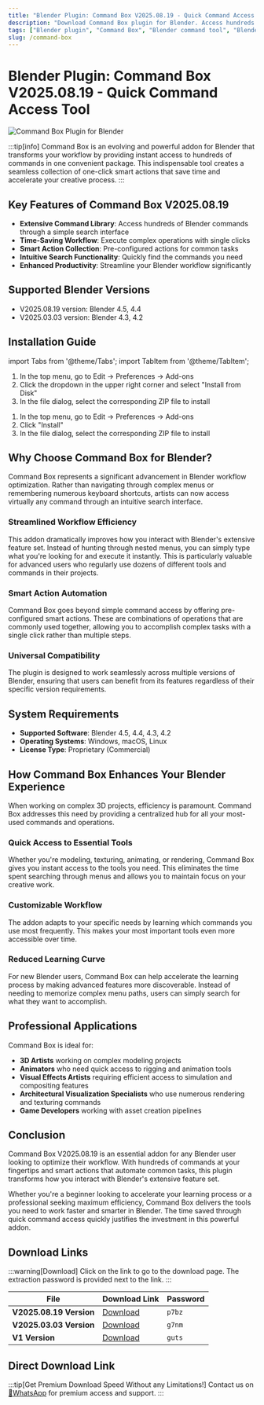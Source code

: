 ```yaml
---
title: "Blender Plugin: Command Box V2025.08.19 - Quick Command Access Tool"
description: "Download Command Box plugin for Blender. Access hundreds of commands with quick search functionality. Works with Blender 4.5, 4.4, 4.3, 4.2 and more."
tags: ["Blender plugin", "Command Box", "Blender command tool", "Blender addon", "quick commands", "Blender workflow", "3D modeling tools"]
slug: /command-box
---
```

<!--Above is frontmatter Part-generate depend on content meet Google Seo, you need to balance automation efficiency with Google's core ranking factors—especially E-E-A-T (Experience, Expertise, Authoritativeness, Trustworthiness), -->

<!--First Part-This is Title -->
# Blender Plugin: Command Box V2025.08.19 - Quick Command Access Tool

<!--Second Part-This is First Banner -->
![Command Box Plugin for Blender](https://www.gfxcamp.com/wp-content/uploads/2024/12/Command-Box-1.jpg)

:::tip[info]
Command Box is an evolving and powerful addon for Blender that transforms your workflow by providing instant access to hundreds of commands in one convenient package. This indispensable tool creates a seamless collection of one-click smart actions that save time and accelerate your creative process.
:::

## Key Features of Command Box V2025.08.19

- **Extensive Command Library**: Access hundreds of Blender commands through a simple search interface
- **Time-Saving Workflow**: Execute complex operations with single clicks
- **Smart Action Collection**: Pre-configured actions for common tasks
- **Intuitive Search Functionality**: Quickly find the commands you need
- **Enhanced Productivity**: Streamline your Blender workflow significantly

## Supported Blender Versions

- V2025.08.19 version: Blender 4.5, 4.4
- V2025.03.03 version: Blender 4.3, 4.2

## Installation Guide

import Tabs from '@theme/Tabs';
import TabItem from '@theme/TabItem';

<Tabs>
  <TabItem value="blender-4.1+" label="Blender 4.1 and Later" default>
    <ol>
      <li>In the top menu, go to Edit → Preferences → Add-ons</li>
      <li>Click the dropdown in the upper right corner and select "Install from Disk"</li>
      <li>In the file dialog, select the corresponding ZIP file to install</li>
    </ol>
  </TabItem>
  <TabItem value="blender-4.0-" label="Blender 4.0 and Earlier">
    <ol>
      <li>In the top menu, go to Edit → Preferences → Add-ons</li>
      <li>Click "Install"</li>
      <li>In the file dialog, select the corresponding ZIP file to install</li>
    </ol>
  </TabItem>
</Tabs>


## Why Choose Command Box for Blender?

Command Box represents a significant advancement in Blender workflow optimization. Rather than navigating through complex menus or remembering numerous keyboard shortcuts, artists can now access virtually any command through an intuitive search interface.

### Streamlined Workflow Efficiency

This addon dramatically improves how you interact with Blender's extensive feature set. Instead of hunting through nested menus, you can simply type what you're looking for and execute it instantly. This is particularly valuable for advanced users who regularly use dozens of different tools and commands in their projects.

### Smart Action Automation

Command Box goes beyond simple command access by offering pre-configured smart actions. These are combinations of operations that are commonly used together, allowing you to accomplish complex tasks with a single click rather than multiple steps.

### Universal Compatibility

The plugin is designed to work seamlessly across multiple versions of Blender, ensuring that users can benefit from its features regardless of their specific version requirements.

## System Requirements

- **Supported Software**: Blender 4.5, 4.4, 4.3, 4.2
- **Operating Systems**: Windows, macOS, Linux
- **License Type**: Proprietary (Commercial)

## How Command Box Enhances Your Blender Experience

When working on complex 3D projects, efficiency is paramount. Command Box addresses this need by providing a centralized hub for all your most-used commands and operations.

### Quick Access to Essential Tools

Whether you're modeling, texturing, animating, or rendering, Command Box gives you instant access to the tools you need. This eliminates the time spent searching through menus and allows you to maintain focus on your creative work.

### Customizable Workflow

The addon adapts to your specific needs by learning which commands you use most frequently. This makes your most important tools even more accessible over time.

### Reduced Learning Curve

For new Blender users, Command Box can help accelerate the learning process by making advanced features more discoverable. Instead of needing to memorize complex menu paths, users can simply search for what they want to accomplish.

## Professional Applications

Command Box is ideal for:

- **3D Artists** working on complex modeling projects
- **Animators** who need quick access to rigging and animation tools
- **Visual Effects Artists** requiring efficient access to simulation and compositing features
- **Architectural Visualization Specialists** who use numerous rendering and texturing commands
- **Game Developers** working with asset creation pipelines

## Conclusion

Command Box V2025.08.19 is an essential addon for any Blender user looking to optimize their workflow. With hundreds of commands at your fingertips and smart actions that automate common tasks, this plugin transforms how you interact with Blender's extensive feature set.

Whether you're a beginner looking to accelerate your learning process or a professional seeking maximum efficiency, Command Box delivers the tools you need to work faster and smarter in Blender. The time saved through quick command access quickly justifies the investment in this powerful addon.

<!-- The Last Part-Download -->
## Download Links
:::warning[Download]
Click on the link to go to the download page. The extraction password is provided next to the link.
:::

| File                       | Download Link                                                              | Password |
| -------------------------- | -------------------------------------------------------------------------- | -------- |
| **V2025.08.19 Version**  | [Download](https://pan.baidu.com/s/1_tx01ELDCc12nJ2hP79sVw?pwd=p7bz)        | `p7bz`   |
| **V2025.03.03 Version**  | [Download](https://pan.baidu.com/s/1yyVWTBcMr7d-RukPy6yPig?pwd=g7nm)        | `g7nm`   |
| **V1 Version**  | [Download](https://pan.baidu.com/s/10DdKb8B2YDaAxXvY0wNdww?pwd=guts)        | `guts`   |

## Direct Download Link
:::tip[Get Premium Download Speed Without any Limitations!]
Contact us on [💬WhatsApp](https://wa.me/+8613237610083) for premium  access and support.
:::